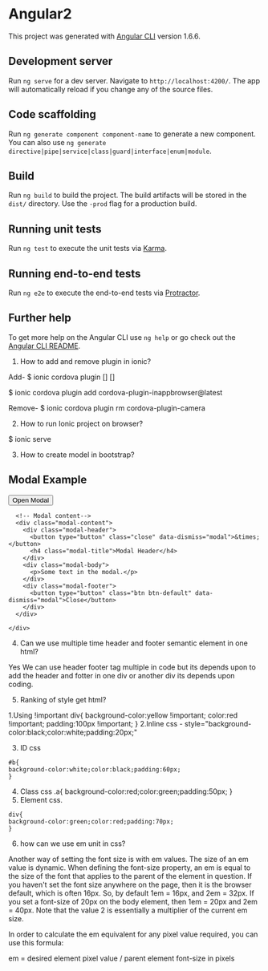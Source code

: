 # Angular2

This project was generated with [Angular CLI](https://github.com/angular/angular-cli) version 1.6.6.

## Development server

Run `ng serve` for a dev server. Navigate to `http://localhost:4200/`. The app will automatically reload if you change any of the source files.

## Code scaffolding

Run `ng generate component component-name` to generate a new component. You can also use `ng generate directive|pipe|service|class|guard|interface|enum|module`.

## Build

Run `ng build` to build the project. The build artifacts will be stored in the `dist/` directory. Use the `-prod` flag for a production build.

## Running unit tests

Run `ng test` to execute the unit tests via [Karma](https://karma-runner.github.io).

## Running end-to-end tests

Run `ng e2e` to execute the end-to-end tests via [Protractor](http://www.protractortest.org/).

## Further help

To get more help on the Angular CLI use `ng help` or go check out the [Angular CLI README](https://github.com/angular/angular-cli/blob/master/README.md).



1. How to add and remove plugin in ionic?

Add-
$ ionic cordova plugin [<action>] [<plugin>]

$ ionic cordova plugin add cordova-plugin-inappbrowser@latest

Remove-
$ ionic cordova plugin rm cordova-plugin-camera

2. How to run Ionic project on browser?

$ ionic serve

3. How to create model in bootstrap?

<div class="container">
  <h2>Modal Example</h2>
  <!-- Trigger the modal with a button -->
  <button type="button" class="btn btn-info btn-lg" data-toggle="modal" data-target="#myModal">Open Modal</button>

  <!-- Modal -->
  <div class="modal fade" id="myModal" role="dialog">
    <div class="modal-dialog">
    
      <!-- Modal content-->
      <div class="modal-content">
        <div class="modal-header">
          <button type="button" class="close" data-dismiss="modal">&times;</button>
          <h4 class="modal-title">Modal Header</h4>
        </div>
        <div class="modal-body">
          <p>Some text in the modal.</p>
        </div>
        <div class="modal-footer">
          <button type="button" class="btn btn-default" data-dismiss="modal">Close</button>
        </div>
      </div>
      
    </div>


4. Can we use multiple time header and footer semantic element in one html?

Yes We can use header footer tag multiple in code but its depends upon to add the header and fotter in one div or another div its depends upon coding.


5. Ranking of style get html?

  1.Using !important
  div{
	background-color:yellow !important;
    color:red !important;
    padding:100px !important;
	}
  2.Inline css -
  style="background-color:black;color:white;padding:20px;"

  3. ID css

    #b{
	background-color:white;color:black;padding:60px;
	}

  4. Class css
	.a{
	background-color:red;color:green;padding:50px;
	}
  5. Element css.

	div{
	background-color:green;color:red;padding:70px;
	}

6. how can we use em unit in css?

Another way of setting the font size is with em values. The size of an em value is dynamic. When defining the font-size property, an em is equal to the size of the font that applies to the parent of the element in question. If you haven't set the font size anywhere on the page, then it is the browser default, which is often 16px. So, by default 1em = 16px, and 2em = 32px. If you set a font-size of 20px on the body element, then 1em = 20px and 2em = 40px. Note that the value 2 is essentially a multiplier of the current em size.

In order to calculate the em equivalent for any pixel value required, you can use this formula:

em = desired element pixel value / parent element font-size in pixels

